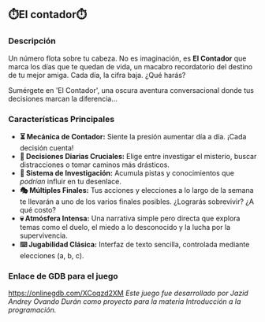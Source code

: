 ## ⏱️El contador⏱️
### Descripción
Un número flota sobre tu cabeza. No es imaginación, es **El Contador** que marca los días que te quedan de vida, un macabro recordatorio del destino de tu mejor amiga. Cada día, la cifra baja. ¿Qué harás?

Sumérgete en 'El Contador', una oscura aventura conversacional donde tus decisiones marcan la diferencia...
### Características Principales
* **⏳ Mecánica de Contador:** Siente la presión aumentar día a día. ¡Cada decisión cuenta!
* **🤔 Decisiones Diarias Cruciales:** Elige entre investigar el misterio, buscar distracciones o tomar caminos más drásticos.
* **🔎 Sistema de Investigación:** Acumula pistas y conocimientos que *podrían* influir en tu desenlace.
* **🎭 Múltiples Finales:** Tus acciones y elecciones a lo largo de la semana te llevarán a uno de los varios finales posibles. ¿Lograrás sobrevivir? ¿A qué costo?
* **💀 Atmósfera Intensa:** Una narrativa simple pero directa que explora temas como el duelo, el miedo a lo desconocido y la lucha por la supervivencia.
* **⌨️ Jugabilidad Clásica:** Interfaz de texto sencilla, controlada mediante elecciones (a, b, c).
### Enlace de GDB para el juego
https://onlinegdb.com/XCoqzd2XM
*Este juego fue desarrollado por Jazid Andrey Ovando Durán como proyecto para la materia Introducción a la programación.*
